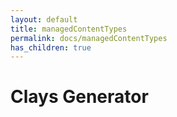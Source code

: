 ```yaml
---
layout: default
title: managedContentTypes
permalink: docs/managedContentTypes
has_children: true
---
```



# Clays Generator

